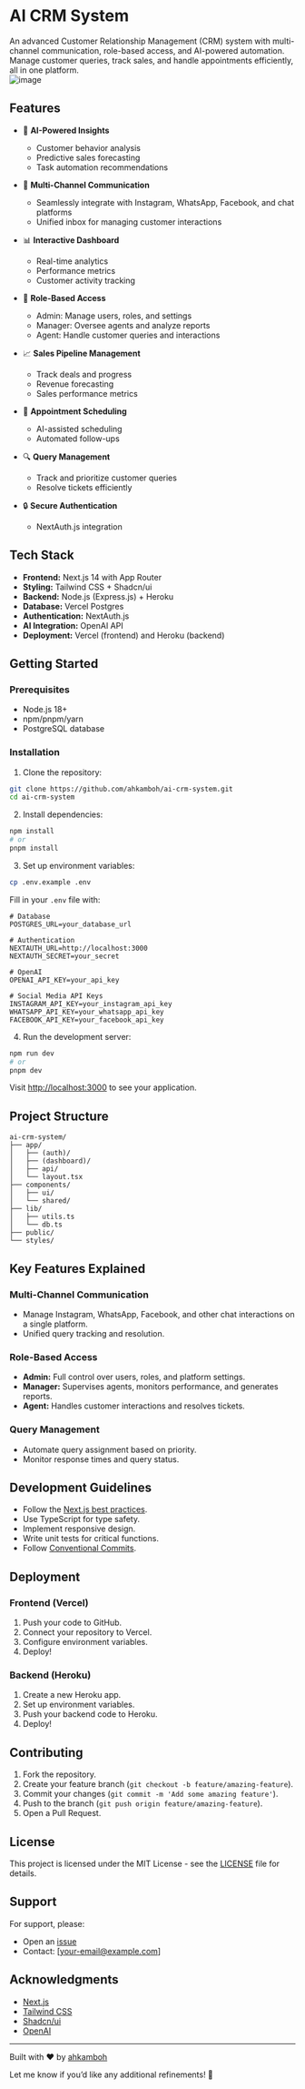 # AI CRM System  

An advanced Customer Relationship Management (CRM) system with multi-channel communication, role-based access, and AI-powered automation. Manage customer queries, track sales, and handle appointments efficiently, all in one platform.  
![image](https://github.com/user-attachments/assets/f18ef827-0854-4ee3-8c62-ee3b7c0fc7f0)

## Features  

- 🤖 **AI-Powered Insights**  
  - Customer behavior analysis  
  - Predictive sales forecasting  
  - Task automation recommendations  

- 💬 **Multi-Channel Communication**  
  - Seamlessly integrate with Instagram, WhatsApp, Facebook, and chat platforms  
  - Unified inbox for managing customer interactions  

- 📊 **Interactive Dashboard**  
  - Real-time analytics  
  - Performance metrics  
  - Customer activity tracking  

- 👥 **Role-Based Access**  
  - Admin: Manage users, roles, and settings  
  - Manager: Oversee agents and analyze reports  
  - Agent: Handle customer queries and interactions  

- 📈 **Sales Pipeline Management**  
  - Track deals and progress  
  - Revenue forecasting  
  - Sales performance metrics  

- 📅 **Appointment Scheduling**  
  - AI-assisted scheduling  
  - Automated follow-ups  

- 🔍 **Query Management**  
  - Track and prioritize customer queries  
  - Resolve tickets efficiently  

- 🔒 **Secure Authentication**  
  - NextAuth.js integration  

## Tech Stack  

- **Frontend:** Next.js 14 with App Router  
- **Styling:** Tailwind CSS + Shadcn/ui  
- **Backend:** Node.js (Express.js) + Heroku  
- **Database:** Vercel Postgres  
- **Authentication:** NextAuth.js  
- **AI Integration:** OpenAI API  
- **Deployment:** Vercel (frontend) and Heroku (backend)  

## Getting Started  

### Prerequisites  

- Node.js 18+  
- npm/pnpm/yarn  
- PostgreSQL database  

### Installation  

1. Clone the repository:  
```bash
git clone https://github.com/ahkamboh/ai-crm-system.git  
cd ai-crm-system  
```  

2. Install dependencies:  
```bash
npm install  
# or  
pnpm install  
```  

3. Set up environment variables:  
```bash
cp .env.example .env  
```  

Fill in your `.env` file with:  
```plaintext
# Database  
POSTGRES_URL=your_database_url  

# Authentication  
NEXTAUTH_URL=http://localhost:3000  
NEXTAUTH_SECRET=your_secret  

# OpenAI  
OPENAI_API_KEY=your_api_key  

# Social Media API Keys  
INSTAGRAM_API_KEY=your_instagram_api_key  
WHATSAPP_API_KEY=your_whatsapp_api_key  
FACEBOOK_API_KEY=your_facebook_api_key  
```  

4. Run the development server:  
```bash
npm run dev  
# or  
pnpm dev  
```  

Visit [http://localhost:3000](http://localhost:3000) to see your application.  

## Project Structure  

```plaintext
ai-crm-system/  
├── app/  
│   ├── (auth)/  
│   ├── (dashboard)/  
│   ├── api/  
│   └── layout.tsx  
├── components/  
│   ├── ui/  
│   └── shared/  
├── lib/  
│   ├── utils.ts  
│   └── db.ts  
├── public/  
└── styles/  
```  

## Key Features Explained  

### Multi-Channel Communication  
- Manage Instagram, WhatsApp, Facebook, and other chat interactions on a single platform.  
- Unified query tracking and resolution.  

### Role-Based Access  
- **Admin:** Full control over users, roles, and platform settings.  
- **Manager:** Supervises agents, monitors performance, and generates reports.  
- **Agent:** Handles customer interactions and resolves tickets.  

### Query Management  
- Automate query assignment based on priority.  
- Monitor response times and query status.  

## Development Guidelines  

- Follow the [Next.js best practices](https://nextjs.org/docs/pages/building-your-application/routing/pages-and-layouts).  
- Use TypeScript for type safety.  
- Implement responsive design.  
- Write unit tests for critical functions.  
- Follow [Conventional Commits](https://www.conventionalcommits.org/).  

## Deployment  

### Frontend (Vercel)  
1. Push your code to GitHub.  
2. Connect your repository to Vercel.  
3. Configure environment variables.  
4. Deploy!  

### Backend (Heroku)  
1. Create a new Heroku app.  
2. Set up environment variables.  
3. Push your backend code to Heroku.  
4. Deploy!  

## Contributing  

1. Fork the repository.  
2. Create your feature branch (`git checkout -b feature/amazing-feature`).  
3. Commit your changes (`git commit -m 'Add some amazing feature'`).  
4. Push to the branch (`git push origin feature/amazing-feature`).  
5. Open a Pull Request.  

## License  

This project is licensed under the MIT License - see the [LICENSE](LICENSE) file for details.  

## Support  

For support, please:  
- Open an [issue](https://github.com/ahkamboh/ai-crm-system/issues)  
- Contact: [your-email@example.com]  

## Acknowledgments  

- [Next.js](https://nextjs.org/)  
- [Tailwind CSS](https://tailwindcss.com/)  
- [Shadcn/ui](https://ui.shadcn.com/)  
- [OpenAI](https://openai.com/)  

---  

Built with ❤️ by [ahkamboh](https://github.com/ahkamboh)  

Let me know if you’d like any additional refinements! 🚀
